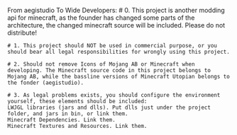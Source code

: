 From aegistudio To Wide Developers:
	# 0. This project is another modding api for minecraft, as the founder has changed some parts of the architecture, the changed minecraft source will be included. Please do not distribute!

	# 1. This project should NOT be used in commercial purpose, or you should bear all legal responsibilities for wrongly using this project.

	# 2. Should not remove Icons of Mojang AB or Minecraft when developing. The Minecraft source code in this project belongs to Mojang AB, while the bassline versions of Minecraft Utopian belongs to the fonder (aegistudio).

	# 3. As legal problems exists, you should configure the environment yourself, these elements should be included:
	LWJGL libraries (jars and dlls). Put dlls just under the project folder, and jars in bin, or link them.
	Minecraft Dependencies. Link them.
	Minecraft Textures and Resources. Link them.